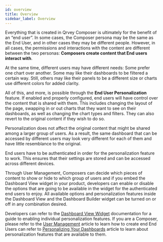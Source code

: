 ```yaml
---
id: overview
title: Overview
sidebar_label: Overview
---
```


<div style={{textAlign: "justify"}}>

Everything that is created in Qrvey Composer is ultimately for the benefit of an “end user”. In some cases, the Composer persona may be the same as the End User, and in other cases they may be different people. However, in all cases, the permissions and interactions with the content are different between the two personas: **Composers create content that End users interact with**.

At the same time, different users may have different needs: Some prefer one chart over another. Some may like their dashboards to be filtered a certain way. Still, others may like their panels to be a different size or charts use different colors for added clarity.

All of this, and more, is possible through the **End User Personalization** feature. If enabled and properly configured, end users will have control over the content that is shared with them. This includes changing the layout of the page, swapping in or out charts that they want to see on their dashboards, as well as changing the chart types and filters. They can also revert to the original content if they wish to do so.

Personalization does not affect the original content that might be shared among a larger group of users. As a result, the same dashboard that can be accessed by different users may look very different for each of them and have little resemblance to the original. 

End users have to be authenticated in order for the personalization feature to work. This ensures that their settings are stored and can be accessed across different devices.

Through User Management, Composers can decide which pieces of content to show or hide to which group of users and if you embed the Dashboard View widget in your product, developers can enable or disable the options that are going to be available in the widget for the authenticated end users to enjoy. All available options and personalization features inside the Dashboard View and the Dashboard Builder widget can be turned on or off in any combination desired.

Developers can refer to the [Dashboard View Widget](../../embedding/widgets/app-building/page-view.md) documentation for a guide to enabling individual personalization features.
If you are a Composer, please refer to the [User Management](../builders/user-management.md) article to learn how to create end End Users can refer to [Personalizing Your Dashboards](../eup-dashboards.md) article to learn about personalization features that are available to them.

</div>
